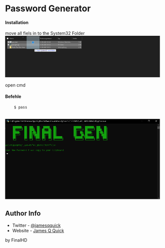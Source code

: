 # Password Generator

#### Installation

move all fiels in to the System32 Folder
![redme](redme.png)

open cmd

#### Befehle

```html
    $ pass
```
![Gui](gui.png)
---

## Author Info

- Twitter - [@jamesqquick](https://twitter.com/jamesqquick)
- Website - [James Q Quick](https://jamesqquick.com)

by FinalHD
